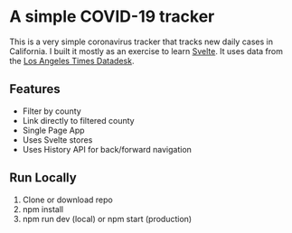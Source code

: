 
# A simple COVID-19 tracker

This is a very simple coronavirus tracker that tracks new daily cases in California. I built it mostly as an exercise to learn [Svelte](https://svelte.dev/). It uses data from the [Los Angeles Times Datadesk](https://github.com/datadesk/california-coronavirus-data).

## Features

- Filter by county
- Link directly to filtered county
- Single Page App
- Uses Svelte stores
- Uses History API for back/forward navigation

## Run Locally

1. Clone or download repo
2. npm install
3. npm run dev (local) or npm start (production)
